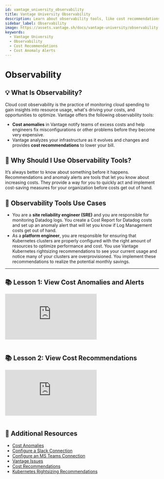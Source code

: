 ```yaml
---
id: vantage_university_observability
title: Vantage University Observability
description: Learn about observability tools, like cost recommendations and anomaly alerts, in this Vantage University section.
sidebar_label: Observability
image: https://assets.vantage.sh/docs/vantage-university/observability.jpg
keywords:
  - Vantage University
  - Observability
  - Cost Recommendations
  - Cost Anomaly Alerts
---
```


# Observability

## 💡 What Is Observability?

Cloud cost observability is the practice of monitoring cloud spending to gain insights into resource usage, what's driving your costs, and opportunities to optimize. Vantage offers the following observability tools:

- **Cost anomalies** in Vantage notify teams of excess costs and help engineers fix misconfigurations or other problems before they become very expensive.
- Vantage analyzes your infrastructure as it evolves and changes and provides **cost recommendations** to lower your bill. 

## 💭 Why Should I Use Observability Tools?

It’s always better to know about something before it happens. Recommendations and anomaly alerts are tools that let you know about increasing costs. They provide a way for you to quickly act and implement cost-saving measures for your organization before costs get out of hand.

## 📝 Observability Tools Use Cases

- You are a **site reliability engineer (SRE)** and you are responsible for monitoring Datadog logs. You create a Cost Report for Datadog costs and set up an anomaly alert that will let you know if Log Management costs get out of hand.
- As a **platform engineer**, you are responsible for ensuring that Kubernetes clusters are properly configured with the right amount of resources to optimize performance and cost. You use Vantage Kubernetes rightsizing recommendations to see your current usage and notice many of your clusters are overprovisioned. You implement these recommendations to realize the potential monthly savings.

---

## 📚 Lesson 1: View Cost Anomalies and Alerts

<div style={{ position: 'relative', paddingBottom: '56.25%', height: 0 }}>
    <iframe src="https://www.loom.com/embed/ef68829e8f234fd3963098fb176794e0" frameborder="0" webkitallowfullscreen="true" mozallowfullscreen="true" allowfullscreen="true" style={{ position: 'absolute', top: 0, left: 0, width: '100%', height: '100%', borderRadius: '10px' }}></iframe>
</div><br/>

## 📚 Lesson 2: View Cost Recommendations

<div style={{ position: 'relative', paddingBottom: '56.25%', height: 0 }}>
    <iframe src="https://www.loom.com/embed/5597828b480543629ee94d7b59bc6af7" frameborder="0" webkitallowfullscreen="true" mozallowfullscreen="true" allowfullscreen="true" style={{ position: 'absolute', top: 0, left: 0, width: '100%', height: '100%', borderRadius: '10px' }}></iframe>
</div><br/>

## 📖 Additional Resources

- [Cost Anomalies](/cost_anomaly_alerts)
- [Configure a Slack Connection](/slack)
- [Configure an MS Teams Connection](/microsoft_teams)
- [Vantage Issues](/issues)
- [Cost Recommendations](/cost_recommendations)
- [Kubernetes Rightsizing Recommendations](/cost_recommendations#kubernetes-rightsizing)